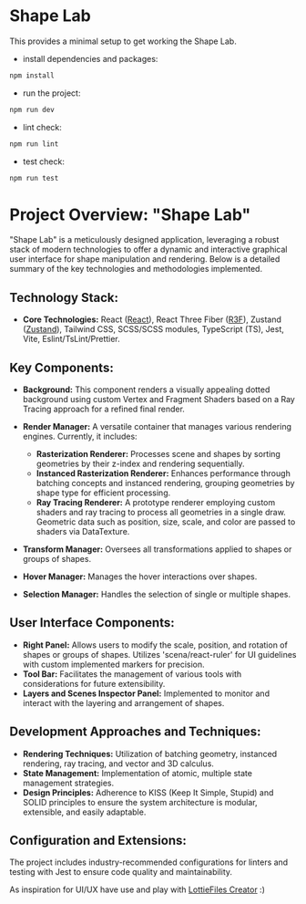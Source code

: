 # Shape Lab

This provides a minimal setup to get working the Shape Lab.

- install dependencies and packages:

```js
npm install
```

- run the project:

```js
npm run dev
```

- lint check:
```js
npm run lint
```
- test check:
```js
npm run test
```

# Project Overview: "Shape Lab"

"Shape Lab" is a meticulously designed application, leveraging a robust stack of modern technologies to offer a dynamic and interactive graphical user interface for shape manipulation and rendering. Below is a detailed summary of the key technologies and methodologies implemented.

## Technology Stack:

- **Core Technologies:** React ([React](https://react.dev/)), React Three Fiber ([R3F](https://r3f.docs.pmnd.rs/getting-started/introduction)), Zustand ([Zustand](https://zustand-demo.pmnd.rs/)), Tailwind CSS, SCSS/SCSS modules, TypeScript (TS), Jest, Vite, Eslint/TsLint/Prettier.

## Key Components:

- **Background:** This component renders a visually appealing dotted background using custom Vertex and Fragment Shaders based on a Ray Tracing approach for a refined final render.
- **Render Manager:** A versatile container that manages various rendering engines. Currently, it includes:
    - **Rasterization Renderer:** Processes scene and shapes by sorting geometries by their z-index and rendering sequentially.
    - **Instanced Rasterization Renderer:** Enhances performance through batching concepts and instanced rendering, grouping geometries by shape type for efficient processing.
    - **Ray Tracing Renderer:** A prototype renderer employing custom shaders and ray tracing to process all geometries in a single draw. Geometric data such as position, size, scale, and color are passed to shaders via DataTexture.

- **Transform Manager:** Oversees all transformations applied to shapes or groups of shapes.
- **Hover Manager:** Manages the hover interactions over shapes.
- **Selection Manager:** Handles the selection of single or multiple shapes.

## User Interface Components:

- **Right Panel:** Allows users to modify the scale, position, and rotation of shapes or groups of shapes. Utilizes 'scena/react-ruler' for UI guidelines with custom implemented markers for precision.
- **Tool Bar:** Facilitates the management of various tools with considerations for future extensibility.
- **Layers and Scenes Inspector Panel:** Implemented to monitor and interact with the layering and arrangement of shapes.

## Development Approaches and Techniques:

- **Rendering Techniques:** Utilization of batching geometry, instanced rendering, ray tracing, and vector and 3D calculus.
- **State Management:** Implementation of atomic, multiple state management strategies.
- **Design Principles:** Adherence to KISS (Keep It Simple, Stupid) and SOLID principles to ensure the system architecture is modular, extensible, and easily adaptable.

## Configuration and Extensions:

The project includes industry-recommended configurations for linters and testing with Jest to ensure code quality and maintainability.

As inspiration for UI/UX have use and play with [LottieFiles Creator](https://creator.lottiefiles.com/)  :)
